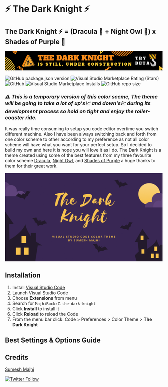# ⚡ The Dark Knight ⚡

## The Dark Knight ⚡ = (Dracula 👻 + Night Owl 🦉) x Shades of Purple 🍇

![construction](./assets/uc.png)

![GitHub package.json version](https://img.shields.io/github/package-json/v/MajhiRockzZ/the-dark-knight)
![Visual Studio Marketplace Rating (Stars)](https://img.shields.io/visual-studio-marketplace/stars/MajhiRockzZ.the-dark-knight)
![GitHub](https://img.shields.io/github/license/MajhiRockzZ/the-dark-knight)
![Visual Studio Marketplace Installs](https://img.shields.io/visual-studio-marketplace/i/MajhiRockzZ.the-dark-knight)
![GitHub repo size](https://img.shields.io/github/repo-size/MajhiRockzZ/the-dark-knight)

### *⚠ This is a temporary version of this color sceme, The theme will be going to take a lot of up's📈 and down's💹 during its development process so hold on tight and enjoy the roller-coaster ride.*

It was really time consuming to setup you code editor overtime you switch different machine. Also I have been always switching back and forth from one color scheme to other according to my preference as not all color scheme will have what you want for your perfect setup. So I decided to build my own and here it is hope you will love it as i do. The Dark Knight is a theme created using some of the best features from my three favourite color scheme [Dracula](https://github.com/dracula/visual-studio-code), [Night Owl](https://github.com/sdras/night-owl-vscode-theme), and [Shades of Purple](https://github.com/ahmadawais/shades-of-purple-vscode) a huge thanks to them for their great work.

![main](./assets/main.gif)

## Installation

1. Install [Visual Studio Code](https://code.visualstudio.com/)
2. Launch Visual Studio Code
3. Choose **Extensions** from menu
4. Search for `MajhiRockzZ.the-dark-knight`
5. Click **Install** to install it
6. Click **Reload** to reload the Code
7. From the menu bar click: Code > Preferences > Color Theme > **The Dark Knight**

## Best Settings & Options Guide

## Credits

[Sumesh Majhi](https://github.com/MajhiRockzZ)

[![Twitter Follow](https://img.shields.io/twitter/follow/MajhiRockzZ?style=social)](https://twitter.com/MajhiRockzZ)
